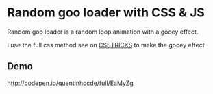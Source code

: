 # Random goo loader with CSS & JS

Random goo loader is a random loop animation with a gooey effect.

I use the full css method see on <a href="https://css-tricks.com/gooey-effect/">CSSTRICKS</a> to make the gooey effect. 

## Demo

<a href="http://codepen.io/quentinhocde/full/EaMyZg">http://codepen.io/quentinhocde/full/EaMyZg</a>






